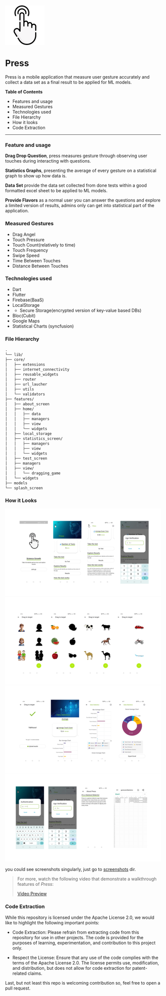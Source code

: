 ![app-icon.png](assets%2Fimages%2Fapp-icon.png)

# Press
Press is a mobile application that measure user gesture accurately and collect a data set as a final result to be applied for ML models.

**Table of Contents**
- Features and usage
- Measured Gestures
- Technologies used
- File Hierarchy
- How it looks
- Code Extraction
_____________________________________________________________
### Feature and usage
**Drag Drop Question**, press measures gesture through observing user touches during interacting with questions.

**Statistics Graphs**, presenting the average of every gesture on a statistical graph to show up how data is.

**Data Set** provide the data set collected from done tests within a good formatted excel sheet to be applied to ML models.

**Provide Flavors** as a normal user you can answer the questions and explore a limited version of results, admins only can get into statistical part of the application.

### Measured Gestures
- Drag Angel
- Touch Pressure
- Touch Count(relatively to time)
- Touch Frequency
- Swipe Speed
- Time Between Touches
- Distance Between Touches

### Technologies used
- Dart
- Flutter
- Firebase(BaaS)
- LocalStorage
- - Secure Storage(encrypted version of key-value based DBs)
- Bloc(Cubit)
- Google Maps
- Statistical Charts (syncfusion)

### File Hierarchy
    .
    └── lib/
    ├── core/
    │   ├── extensions
    │   ├── internet_connectivity
    │   ├── reusable_widgets
    │   ├── router
    │   ├── url_laucher
    │   ├── utils
    │   └── validators
    ├── features/
    │   ├── about_screen
    │   ├── home/
    │   │   ├── data
    │   │   ├── managers
    │   │   ├── view
    │   │   └── widgets
    │   ├── local_storage
    │   ├── statistics_screen/
    │   │   ├── managers
    │   │   ├── view
    │   │   └── widgets
    │   ├── test_screen
    │   ├── managers
    │   ├── view/
    │   │   └── dragging_game
    │   └── widgets
    ├── models
    └── splash_screen

### How it Looks
![1.png](screenshots%2F1.png)
![2.png](screenshots%2F2.png)
![3.png](screenshots%2F3.png)
![4.png](screenshots%2F4.png)

you could see screenshots singularly, just go to [screenshots](screenshots) dir.

>For more, watch the following video that demonstrate a walkthrough features of *Press*:
>
>[Video Preview](https://www.youtube.com/watch?v=3w-a3zHYzhw)

### Code Extraction
While this repository is licensed under the Apache License 2.0, we would like to highlight the following important points:

- Code Extraction: Please refrain from extracting code from this repository for use in other projects. The code is provided for the purposes of learning, experimentation, and contribution to this project only.

- Respect the License: Ensure that any use of the code complies with the terms of the Apache License 2.0. The license permits use, modification, and distribution, but does not allow for code extraction for patent-related claims.

Last, but not least this repo is welcoming contribution so, feel free to open a pull request.


